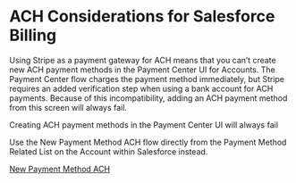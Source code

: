 # ACH Considerations for Salesforce Billing

Using Stripe as a payment gateway for ACH means that you can’t create new ACH payment methods in the Payment Center UI for Accounts. The Payment Center flow charges the payment method immediately, but Stripe requires an added verification step when using a bank account for ACH payments. Because of this incompatibility, adding an ACH payment method from this screen will always fail.

Creating ACH payment methods in the Payment Center UI will always fail

Use the New Payment Method ACH flow directly from the Payment Method Related List on the Account within Salesforce instead.

[New Payment Method ACH](/connectors/salesforce-billing/configuration#add-an-ach-payment-method-button-to-the-related-list-on-account-objects)
